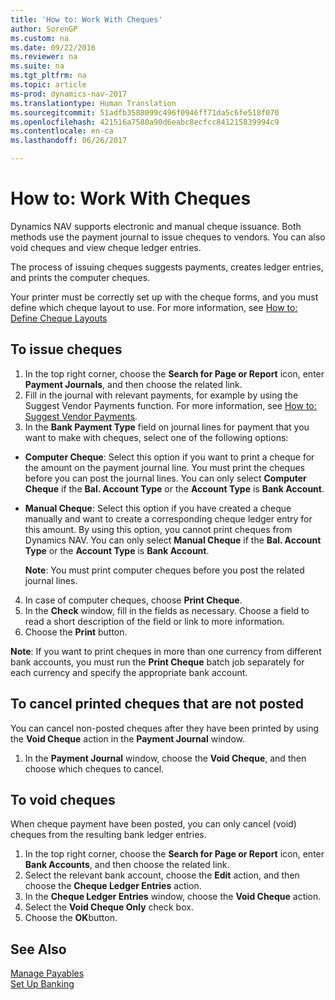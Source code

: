 ```yaml
---
title: 'How to: Work With Cheques'
author: SorenGP
ms.custom: na
ms.date: 09/22/2016
ms.reviewer: na
ms.suite: na
ms.tgt_pltfrm: na
ms.topic: article
ms-prod: dynamics-nav-2017
ms.translationtype: Human Translation
ms.sourcegitcommit: 51adfb3588099c496f0946ff71da5c6fe518f070
ms.openlocfilehash: 421516a7580a90d6eabc8ecfcc841215839994c9
ms.contentlocale: en-ca
ms.lasthandoff: 06/26/2017

---
```


# <a name="how-to-work-with-checks"></a>How to: Work With Cheques
Dynamics NAV supports electronic and manual cheque issuance. Both methods use the payment journal to issue cheques to vendors. You can also void cheques and view cheque ledger entries.

The process of issuing cheques suggests payments, creates ledger entries, and prints the computer cheques.

Your printer must be correctly set up with the cheque forms, and you must define which cheque layout to use. For more information, see [How to: Define Cheque Layouts](finance-setup-how-define-check-layouts.md)

## <a name="to-issue-checks"></a>To issue cheques
1. In the top right corner, choose the **Search for Page or Report** icon, enter **Payment Journals**, and then choose the related link.
2. Fill in the journal with relevant payments, for example by using the Suggest Vendor Payments function. For more information, see [How to: Suggest Vendor Payments](payables-how-suggest-vendor-payments.md).
3. In the **Bank Payment Type** field on journal lines for payment that you want to make with cheques, select one of the following options:

 - **Computer Cheque**: Select this option if you want to print a cheque for the amount on the payment journal line. You must print the cheques before you can post the journal lines. You can only select **Computer Cheque** if the **Bal. Account Type** or the **Account Type** is **Bank Account**.

 - **Manual Cheque**: Select this option if you have created a cheque manually and want to create a corresponding cheque ledger entry for this amount. By using this option, you cannot print cheques from Dynamics NAV. You can only select **Manual Cheque** if the **Bal. Account Type** or the **Account Type** is **Bank Account**.

    **Note**: You must print computer cheques before you post the related journal lines.
4. In case of computer cheques, choose **Print Cheque**.
5. In the **Check** window, fill in the fields as necessary. Choose a field to read a short description of the field or link to more information.
6. Choose the **Print** button.

**Note**: If you want to print cheques in more than one currency from different bank accounts, you must run the **Print Cheque** batch job separately for each currency and specify the appropriate bank account.

## <a name="to-cancel-printed-checks-that-are-not-posted"></a>To cancel printed cheques that are not posted
You can cancel non-posted cheques after they have been printed by using the **Void Cheque** action in the **Payment Journal** window.
1. In the **Payment Journal** window, choose the **Void Cheque**, and then choose which cheques to cancel.

## <a name="to-void-checks"></a>To void cheques
When cheque payment have been posted, you can only cancel (void) cheques from the resulting bank ledger entries.

1. In the top right corner, choose the **Search for Page or Report** icon, enter **Bank Accounts**, and then choose the related link.
2. Select the relevant bank account, choose the **Edit** action, and then choose the **Cheque Ledger Entries** action.
3. In the **Cheque Ledger Entries** window, choose the **Void Cheque** action.
4. Select the **Void Cheque Only** check box.
5. Choose the **OK**button.

## <a name="see-also"></a>See Also
[Manage Payables](payables-manage-payables.md)  
[Set Up Banking](bank-setup-banking.md)  

